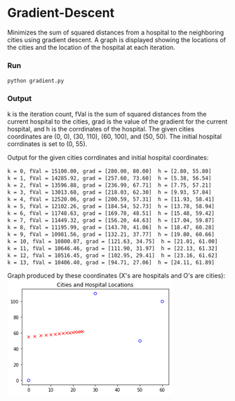 # Gradient-Descent
Minimizes the sum of squared distances from a hospital to the neighboring cities using gradient descent. A graph is displayed showing the locations of the cities and the location of the hospital at each iteration.

### Run
```
python gradient.py
```

### Output
k is the iteration count, fVal is the sum of squared distances from the current hospital to the cities, grad is the value of the gradient for the current hospital, and h is the corrdinates of the hospital. The given cities coordinates are (0, 0), (30, 110), (60, 100), and (50, 50). The initial hospital corrdinates is set to (0, 55).

Output for the given cities corrdinates and initial hospital coordinates:
```
k = 0, fVal = 15100.00, grad = [280.00, 80.00]  h = [2.80, 55.80]
k = 1, fVal = 14285.92, grad = [257.60, 73.60]  h = [5.38, 56.54]
k = 2, fVal = 13596.88, grad = [236.99, 67.71]  h = [7.75, 57.21]
k = 3, fVal = 13013.68, grad = [218.03, 62.30]  h = [9.93, 57.84]
k = 4, fVal = 12520.06, grad = [200.59, 57.31]  h = [11.93, 58.41]
k = 5, fVal = 12102.26, grad = [184.54, 52.73]  h = [13.78, 58.94]
k = 6, fVal = 11748.63, grad = [169.78, 48.51]  h = [15.48, 59.42]
k = 7, fVal = 11449.32, grad = [156.20, 44.63]  h = [17.04, 59.87]
k = 8, fVal = 11195.99, grad = [143.70, 41.06]  h = [18.47, 60.28]
k = 9, fVal = 10981.56, grad = [132.21, 37.77]  h = [19.80, 60.66]
k = 10, fVal = 10800.07, grad = [121.63, 34.75]  h = [21.01, 61.00]
k = 11, fVal = 10646.46, grad = [111.90, 31.97]  h = [22.13, 61.32]
k = 12, fVal = 10516.45, grad = [102.95, 29.41]  h = [23.16, 61.62]
k = 13, fVal = 10406.40, grad = [94.71, 27.06]  h = [24.11, 61.89]
```
Graph produced by these coordinates (X's are hospitals and O's are cities):
![here](https://github.com/JacobAWilkins/Gradient-Descent/blob/master/graph.png)

